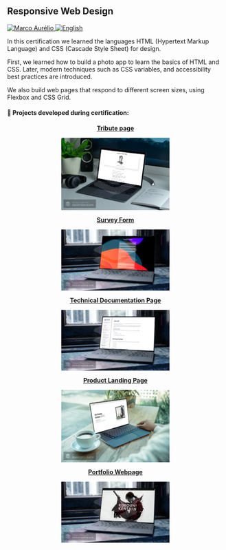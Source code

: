 ## Responsive Web Design

<p align="left">	
   <a href="https://www.linkedin.com/in/omarcoaur3lio/">
      <img alt="Marco Aurélio" src="https://img.shields.io/badge/-Marco Aurélio-000?style=flat&logo=Linkedin&logoColor=000&labelColor=A9E8E0" />
   </a>
   <a href="./README_pt.md">
      <img alt="English" src="https://img.shields.io/badge/-Read in Portuguese -000?style=flat&logo=google-translate&logoColor=000&labelColor=A9E8E0" />
   </a>
</p>


In this certification we learned the languages HTML (Hypertext Markup Language) and CSS (Cascade Style Sheet) for design. 

First, we learned how to build a photo app to learn the basics of HTML and CSS. Later, modern techniques such as CSS variables, and accessibility best practices are introduced. 

We also build web pages that respond to different screen sizes, using Flexbox and CSS Grid.

#### :rocket: Projects developed during certification:
    

<p style="display: flex; align-itens: center; justify-content: center">
    <b><a href="./Tribute Page">Tribute page</a></b>
</p>

<p style="display: flex; align-itens: center; justify-content: center">
  <img src="../.github/tribute_page.jpg" alt="demonstracao" width="50%" />
</p>

<p style="display: flex; align-itens: center; justify-content: center">
    <b><a href="./Survey Form">Survey Form</a></b>
</p>

<p style="display: flex; align-itens: center; justify-content: center">
  <img src="../.github/survey_form2.jpg" alt="demonstracao" width="50%" />
</p>

<p style="display: flex; align-itens: center; justify-content: center">
    <b><a href="./Technical Documentation Page">Technical Documentation Page</a></b>
</p>

<p style="display: flex; align-itens: center; justify-content: center">
  <img src="../.github/tdp.jpg" alt="demonstracao" width="50%" />
</p>

<p style="display: flex; align-itens: center; justify-content: center">
    <b><a href="./Product Landing Page">Product Landing Page</a></b>
</p>

<p style="display: flex; align-itens: center; justify-content: center">
  <img src="../.github/landing.jpg" alt="demonstracao" width="50%" />
</p>

<p style="display: flex; align-itens: center; justify-content: center">
    <b><a href="./Personal Portfolio">Portfolio Webpage<a></b>
</p>

<p style="display: flex; align-itens: center; justify-content: center">
  <img src="../.github/portfolio.jpg" alt="demonstracao" width="50%" />
</p>